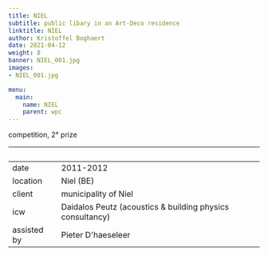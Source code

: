 ```yaml
---
title: NIEL
subtitle: public libary in an Art-Deco residence
linktitle: NIEL
author: Kristoffel Boghaert
date: 2021-04-12
weight: 8
banner: NIEL_001.jpg
images:
- NIEL_001.jpg

menu:
  main:
    name: NIEL
    parent: wpc
---
```

competition, 2° prize

&nbsp;|&nbsp;
------|------
date  |  2011-2012
location	|		Niel (BE)
client		|		municipality of Niel
icw		|		Daidalos Peutz (acoustics & building physics consultancy)
assisted by		|		Pieter D'haeseleer

